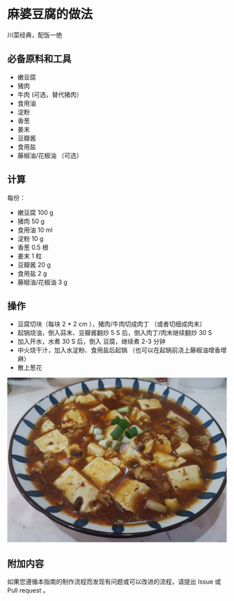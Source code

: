 # 麻婆豆腐的做法

川菜经典，配饭一绝

## 必备原料和工具

* 嫩豆腐
* 猪肉
* 牛肉 (可选，替代猪肉）
* 食用油
* 淀粉
* 香葱
* 姜末
* 豆瓣酱
* 食用盐
* 藤椒油/花椒油 （可选）

## 计算

每份：

* 嫩豆腐 100 g
* 猪肉 50 g
* 食用油 10 ml
* 淀粉 10 g
* 香葱 0.5 根
* 姜末 1 粒
* 豆瓣酱 20 g
* 食用盐 2 g
* 藤椒油/花椒油 3 g

## 操作

* 豆腐切块（每块 2 * 2 cm ），猪肉/牛肉切成肉丁 （或者切细成肉末）
* 起锅烧油，倒入蒜末、豆瓣酱翻炒 5 S 后，倒入肉丁/肉末继续翻炒 30 S
* 加入开水，水煮 30 S 后，倒入 豆腐，继续煮 2-3 分钟
* 中火烧干汁，加入水淀粉、食用盐后起锅 （也可以在起锅前浇上藤椒油增香增麻）
* 散上葱花

![示例菜成品](麻婆豆腐/1.jpeg)

## 附加内容

如果您遵循本指南的制作流程而发现有问题或可以改进的流程，请提出 Issue 或 Pull request 。
